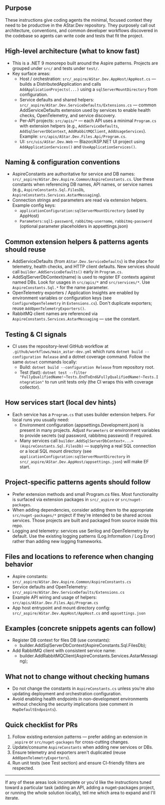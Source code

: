 ## Purpose

These instructions give coding agents the minimal, focused context they need to be productive in the AStar.Dev repository. They purposely call out architecture, conventions, and common developer workflows discovered in the codebase so agents can write code and tests that fit the project.

## High-level architecture (what to know fast)

- This is a .NET 9 monorepo built around the Aspire patterns. Projects are grouped under `src/` and tests under `test/`.
- Key surface areas:
  - Host / orchestration: `src/_aspire/AStar.Dev.AppHost/AppHost.cs` — builds a DistributedApplication and calls `AddApplicationProjects(...)` using a `sqlServerMountDirectory` from configuration.
  - Service defaults and shared helpers: `src/_aspire/AStar.Dev.ServiceDefaults/Extensions.cs` — common AddServiceDefaults extension used by services to enable health checks, OpenTelemetry, and service discovery.
  - Per-API projects: `src/apis/*` — each API uses a minimal `Program.cs` with extension helpers (e.g., `AddServiceDefaults`, `AddSqlServerDbContext`, `AddRabbitMQClient`, `AddUsageServices`). Example: `src/apis/AStar.Dev.Files.Api/Program.cs`.
  - UI: `src/uis/AStar.Dev.Web` — Blazor/ASP.NET UI project using `AddApplicationServices()` and `UseApplicationServices()`.

## Naming & configuration conventions

- AspireConstants are authoritative for service and DB names: `src/_aspire/AStar.Dev.Aspire.Common/AspireConstants.cs`. Use these constants when referencing DB names, API names, or service names (e.g., `AspireConstants.Sql.FilesDb`, `AspireConstants.Services.AstarMessaging`).
- Connection strings and parameters are read via extension helpers. Example config keys:
  - `applicationConfiguration:sqlServerMountDirectory` (used by AppHost)
  - `Parameters:sql1-password`, `rabbitmq-username`, `rabbitmq-password` (optional parameter placeholders in appsettings.json)

## Common extension helpers & patterns agents should reuse

- AddServiceDefaults (from `AStar.Dev.ServiceDefaults`) is the place for telemetry, health checks, and HTTP client defaults. New services should call `builder.AddServiceDefaults()` early in `Program.cs`.
- AddSqlServerDbContext<TContext>(name) is used to register EF contexts against named DBs. Look for usages in `src/apis/*` and `src/services/*`. Use `AspireConstants.Sql.*` for the name parameter.
- OpenTelemetry exporters / Application Insights are enabled by environment variables or configuration keys (see `ConfigureOpenTelemetry` in `Extensions.cs`). Don't duplicate exporters; reuse `AddOpenTelemetryExporters()`.
- RabbitMQ client names are referenced via `AspireConstants.Services.AstarMessaging` — use the constant.

## Testing & CI signals

- CI uses the repository-level GitHub workflow at `.github/workflows/main_astar-dev.yml` which runs `dotnet build --configuration Release` and a dotnet coverage command. Follow the same `dotnet` commands locally:
  - Build: `dotnet build --configuration Release` from repository root.
  - Test (fast): `dotnet test --filter "FullyQualifiedName!~Tests.EndToEnd&FullyQualifiedName!~Tests.Integration"` to run unit tests only (the CI wraps this with coverage collector).

## How services start (local dev hints)

- Each service has a `Program.cs` that uses builder extension helpers. For local runs you usually need:
  - Environment configuration (appsettings.Development.json) is present in many projects. Adjust `Parameters` or environment variables to provide secrets (sql password, rabbitmq password) if required.
  - Many services call `builder.AddSqlServerDbContext<...>(AspireConstants.Sql.FilesDb)` — supplying a real SQL connection or a local SQL mount directory (see `applicationConfiguration:sqlServerMountDirectory` in `src/_aspire/AStar.Dev.AppHost/appsettings.json`) will make EF start.

## Project-specific patterns agents should follow

- Prefer extension methods and small Program.cs files. Most functionality is surfaced via extension packages in `src/_aspire` or `src/nuget-packages`.
- When adding dependencies, consider adding them to the appropriate `src/nuget-packages/*` project if they're intended to be shared across services. Those projects are built and packaged from source inside this repo.
- Logging and telemetry: services use Serilog and OpenTelemetry by default. Use the existing logging patterns (Log.Information / Log.Error) rather than adding new logging frameworks.

## Files and locations to reference when changing behavior

- Aspire constants: `src/_aspire/AStar.Dev.Aspire.Common/AspireConstants.cs`
- Service defaults and OpenTelemetry: `src/_aspire/AStar.Dev.ServiceDefaults/Extensions.cs`
- Example API wiring and usage of helpers: `src/apis/AStar.Dev.Files.Api/Program.cs`
- App host entrypoint and mount directory config: `src/_aspire/AStar.Dev.AppHost/AppHost.cs` and `appsettings.json`

## Examples (concrete snippets agents can follow)

- Register DB context for files DB (use constants):
  - builder.AddSqlServerDbContext<FilesContext>(AspireConstants.Sql.FilesDb);
- Add RabbitMQ client with consistent service name:
  - builder.AddRabbitMQClient(AspireConstants.Services.AstarMessaging);

## What not to change without checking humans

- Do not change the constants in `AspireConstants.cs` unless you're also updating deployment and orchestration configuration.
- Avoid enabling health endpoints in non-development environments without checking the security implications (see comment in `MapDefaultEndpoints`).

## Quick checklist for PRs

1. Follow existing extension patterns — prefer adding an extension in `_aspire` or `src/nuget-packages` for cross-cutting changes.
2. Update/consume `AspireConstants` when adding new services or DBs.
3. Ensure telemetry and exporters aren't duplicated (reuse `AddOpenTelemetryExporters`).
4. Run unit tests (see Test section) and ensure CI-friendly filters are respected.

---
If any of these areas look incomplete or you'd like the instructions tuned toward a particular task (adding an API, adding a nuget-packages project, or running the whole solution locally), tell me which area to expand and I'll iterate.
